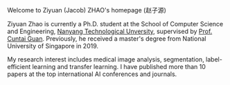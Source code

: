Welcome to Ziyuan (Jacob) ZHAO's homepage (赵子源)

Ziyuan Zhao is currently a Ph.D. student at the School of Computer Science and Engineering, <a href="https://www.ntu.edu.sg/">Nanyang Technological Unversity</a>, supervised by <a href="https://personal.ntu.edu.sg/ctguan/">Prof. Cuntai Guan</a>. Previously, he received a master's degree from National University of Singapore in 2019.

My research interest includes medical image analysis, segmentation, label-efficient learning and transfer learning. I have published more than 10 papers at the top international AI conferences and journals.

